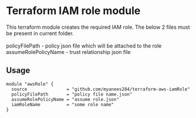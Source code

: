 # Terraform IAM role module
This terraform module creates the required IAM role. The below 2 files must be present in current folder.<br><br>
policyFilePath - policy json file which will be attached to the role<br>
assumeRolePolicyName - trust relationship json file<br>
## Usage
~~~
module "awsRole" {
  source               = "github.com/myanees284/terraform-aws-iamRole"
  policyFilePath       = "policy file name.json"
  assumeRolePolicyName = "assume role.json"
  iamRoleName          = "some role name"
}
~~~
